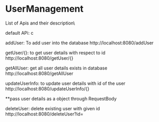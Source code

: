 # UserManagement


List of Apis and their description\

default APi:
c

addUser: To add user into the database
http://localhost:8080/addUser

getUser/{<pass userId>}: to get user details with respect to id
http://localhost:8080/getUser/{<userId>}

getAllUser: get all user details exists in database
http://localhost:8080/getAllUser

updateUserInfo: to update user details with id of the user
http://localhost:8080/updateUserInfo/{<userId>}

**pass user details as a object through RequestBody

deleteUser: delete existing user with given id
http://localhost:8080/deleteUser?id=<userId>
